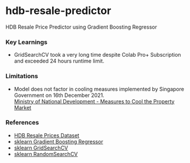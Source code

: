 # hdb-resale-predictor
HDB Resale Price Predictor using Gradient Boosting Regressor

### Key Learnings 
* GridSearchCV took a very long time despite Colab Pro+ Subscription and exceeded 24 hours runtime limit.

### Limitations
* Model does not factor in cooling measures implemented by Singapore Government on 16th December 2021.<br>[Ministry of National Development - Measures to Cool the Property Market](https://www.mnd.gov.sg/newsroom/press-releases/view/measures-to-cool-the-property-market)

### References
* [HDB Resale Prices Dataset](https://data.gov.sg/dataset/resale-flat-prices)
* [sklearn Gradient Boosting Regressor](https://scikit-learn.org/stable/modules/generated/sklearn.ensemble.GradientBoostingRegressor.html)
* [sklearn GridSearchCV](https://scikit-learn.org/stable/modules/generated/sklearn.model_selection.GridSearchCV.html)
* [sklearn RandomSearchCV](https://scikit-learn.org/stable/modules/generated/sklearn.model_selection.RandomizedSearchCV.html)
